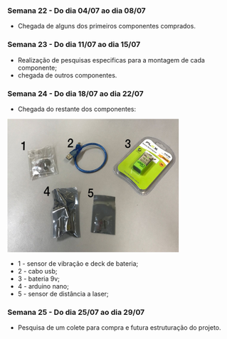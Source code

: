 ### Semana 22 - Do dia 04/07 ao dia 08/07
- Chegada de alguns dos primeiros componentes comprados.

### Semana 23 - Do dia 11/07 ao dia 15/07
- Realização de pesquisas especificas para a montagem de cada componente;
- chegada de outros componentes.

### Semana 24 - Do dia 18/07 ao dia 22/07
- Chegada do restante dos componentes:
 <img src="./imagens/compnum.jpeg" alt="compnum" width="385" height="300">
 
- 1 - sensor de vibração e deck de bateria;
- 2 - cabo usb;
- 3 - bateria 9v;
- 4 - arduino nano;
- 5 - sensor de distância a laser;


### Semana 25 - Do dia 25/07 ao dia 29/07
- Pesquisa de um colete para compra e futura estruturação do projeto. 
